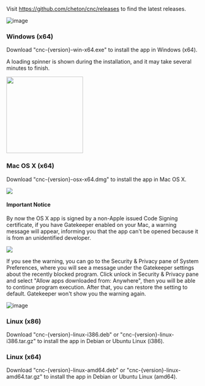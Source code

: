 Visit https://github.com/cheton/cnc/releases to find the latest releases.

![image](https://cloud.githubusercontent.com/assets/447801/15508462/1941a68e-2202-11e6-9dc2-3273bb11ca15.png)

### Windows (x64)
Download "cnc-{version}-win-x64.exe" to install the app in Windows (x64).

A loading spinner is shown during the installation, and it may take several minutes to finish.

  <img src="https://raw.githubusercontent.com/cheton/cnc/master/build/install-spinner.gif" width="200" />

### Mac OS X (x64)
Download "cnc-{version}-osx-x64.dmg" to install the app in Mac OS X.

![](https://cloud.githubusercontent.com/assets/447801/15507672/1df3b0e4-21ff-11e6-83f3-904341fdcec8.png)

#### Important Notice

By now the OS X app is signed by a non-Apple issued Code Signing certificate, if you have Gatekeeper enabled on your Mac, a warning message will appear, informing you that the app can't be opened because it is from an unidentified developer.

![](https://cloud.githubusercontent.com/assets/447801/15505948/30332836-21f8-11e6-8ac4-512d559af6dc.png)

If you see the warning, you can go to the Security & Privacy pane of System Preferences, where you will see a message under the Gatekeeper settings about the recently blocked program. Click unlock in Security & Privacy pane and select "Allow apps downloaded from: Anywhere", then you will be able to continue program execution.
After that, you can restore the setting to default. Gatekeeper won't show you the warning again.

![image](https://cloud.githubusercontent.com/assets/447801/15507483/60e07a64-21fe-11e6-8433-018ba975c661.png)

### Linux (x86)
Download "cnc-{version}-linux-i386.deb" or "cnc-{version}-linux-i386.tar.gz" to install the app in Debian or Ubuntu Linux (i386).

### Linux (x64)
Download "cnc-{version}-linux-amd64.deb" or "cnc-{version}-linux-amd64.tar.gz" to install the app in Debian or Ubuntu Linux (amd64).